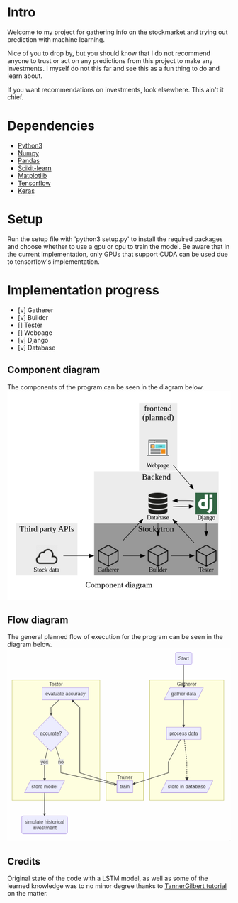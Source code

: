 # Intro

Welcome to my project for gathering info on the stockmarket and trying out
prediction with machine learning.

Nice of you to drop by, but you should know that I do not recommend anyone to
trust or act on any predictions from this project to make any investments. I myself do not
this far and see this as a fun thing to do and learn about.

If you want recommendations on investments, look elsewhere. This ain't it chief.

# Dependencies

- [Python3](https://www.python.org/)
- [Numpy](https://pypi.org/project/numpy/)
- [Pandas](https://pypi.org/project/pandas/)
- [Scikit-learn](https://pypi.org/project/scikit-learn/)
- [Matplotlib](https://pypi.org/project/matplotlib/)
- [Tensorflow](https://pypi.org/project/tensorflow/)
- [Keras](https://pypi.org/project/Keras/)

# Setup

Run the setup file with 'python3 setup.py' to install the required packages and
choose whether to use a gpu or cpu to train the model.
Be aware that in the current implementation, only GPUs that support CUDA can be
used due to tensorflow's implementation.

# Implementation progress

- [v] Gatherer
- [v] Builder
- [] Tester
- [] Webpage
- [v] Django
- [v] Database

## Component diagram

The components of the program can be seen in the diagram below.
![Component diagram](diagrams/pictures/components.png)

## Flow diagram

The general planned flow of execution for the program can be seen in the diagram
below.
![Flow diagram](diagrams/pictures/flow.png)

## Credits

Original state of the code with a LSTM model, as well as some of the learned knowledge was to no minor
degree thanks to [TannerGilbert tutorial](https://github.com/TannerGilbert/Tutorials) on the matter.
